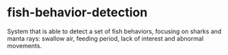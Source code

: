 # fish-behavior-detection
System that is able to detect a set of fish behaviors, focusing on sharks and manta rays: swallow air, feeding period, lack of interest and abnormal movements. 
